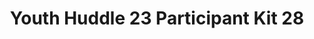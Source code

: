 ---
title: Youth Huddle 23 Participant Kit 28
redirect_to: https://drive.google.com/drive/folders/1BFzR6VVVPXeKQVectlrSqbl-pkS1wbhv?usp=share_link
redirect_from: 
  - /YH23Kit-EllyOsorio
  - /yh23kit-ellyosorio
---